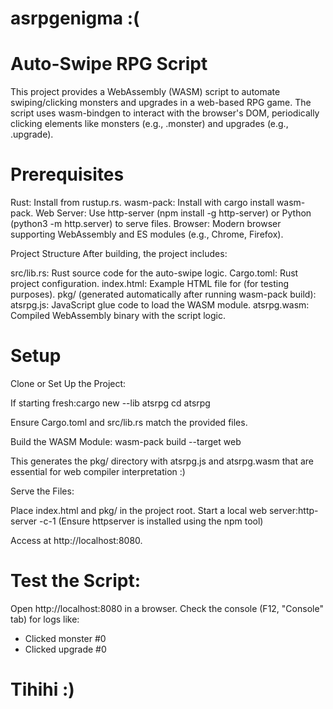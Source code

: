# asrpgenigma :(

# Auto-Swipe RPG Script
This project provides a WebAssembly (WASM) script to automate swiping/clicking monsters and upgrades in a web-based RPG game. The script uses wasm-bindgen to interact with the browser's DOM, periodically clicking elements like monsters (e.g., .monster) and upgrades (e.g., .upgrade).

# Prerequisites

Rust: Install from rustup.rs.
wasm-pack: Install with cargo install wasm-pack.
Web Server: Use http-server (npm install -g http-server) or Python (python3 -m http.server) to serve files.
Browser: Modern browser supporting WebAssembly and ES modules (e.g., Chrome, Firefox).

Project Structure
After building, the project includes:

src/lib.rs: Rust source code for the auto-swipe logic.
Cargo.toml: Rust project configuration.
index.html: Example HTML file for (for testing purposes).
pkg/ (generated automatically after running wasm-pack build):
atsrpg.js: JavaScript glue code to load the WASM module.
atsrpg.wasm: Compiled WebAssembly binary with the script logic.



# Setup

Clone or Set Up the Project:

If starting fresh:cargo new --lib atsrpg
cd atsrpg


Ensure Cargo.toml and src/lib.rs match the provided files.


Build the WASM Module:
wasm-pack build --target web


This generates the pkg/ directory with atsrpg.js and atsrpg.wasm that are essential for web compiler interpretation :)


Serve the Files:

Place index.html and pkg/ in the project root.
Start a local web server:http-server -c-1
(Ensure httpserver is installed using the npm tool)

Access at http://localhost:8080.


# Test the Script:

Open http://localhost:8080 in a browser.
Check the console (F12, "Console" tab) for logs like: 
- Clicked monster #0
- Clicked upgrade #0

# Tihihi :) 